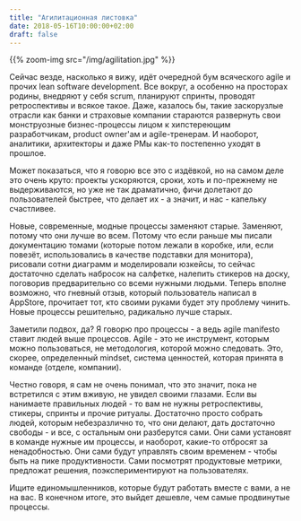 ```yaml
---
title: "Агилитационная листовка"
date: 2018-05-16T10:00:00+02:00
draft: false
---
```


{{% zoom-img src="/img/agilitation.jpg" %}}

Сейчас везде, насколько я вижу, идёт очередной бум всяческого agile и прочих lean software development. 
Все вокруг, а особенно на просторах родины, внедряют у себя scrum, планируют спринты, проводят ретроспективы и всякое такое. 
Даже, казалось бы, такие заскорузлые отрасли как банки и страховые компании стараются развернуть свои монструозные 
бизнес-процессы лицом к хипстереющим разработчикам, product owner'ам и agile-тренерам. 
И наоборот, аналитики, архитекторы и даже PMы как-то постепенно уходят в прошлое.

<!--more-->

Может показаться, что я говорю все это с издёвкой, но на самом деле это очень круто: проекты ускоряются, сроки, хоть и 
по-прежнему не выдерживаются, но уже не так драматично, фичи долетают до пользователей быстрее, что делает их - а 
значит, и нас - капельку счастливее.

Новые, современные, модные процессы заменяют старые. 
Заменяют, потому что они лучше во всем. Потому что если раньше мы писали документацию томами (которые потом лежали в 
коробке, или, если повезёт, использовались в качестве подставки для монитора), рисовали сотни диаграмм и моделировали 
юзкейсы, то сейчас достаточно сделать набросок на салфетке, налепить стикеров на доску, поговорив предварительно со 
всеми нужными людьми. Теперь вполне возможно, что гневный отзыв, который пользователь написал в AppStore, прочитает тот,
кто своими руками будет эту проблему чинить. 
Новые процессы решительно, радикально лучше старых.

Заметили подвох, да? Я говорю про процессы - а ведь agile manifesto ставит людей выше процессов. Agile - это не 
инструмент, которым можно пользоваться, не методология, которой можно следовать. Это, скорее, определенный mindset, 
система ценностей, которая принята в команде (отделе, компании).


Честно говоря, я сам не очень понимал, что это значит, пока не встретился с этим вживую, не увидел своими глазами. Если 
вы нанимаете правильных людей - то вам не нужны ретроспективы, стикеры, спринты и прочие ритуалы. Достаточно просто 
собрать людей, которым небезразлично то, что они делают, дать достаточно свободы - и все, с остальным они разберутся 
сами. Они сами установят в команде нужные им процессы, и наоборот, какие-то отбросят за ненадобностью. Они сами будут 
управлять своим временем - чтобы быть на пике продуктивности. Сами посмотрят продуктовые метрики, предложат решения, 
поэкспериментируют на пользователях.

Ищите единомышленников, которые будут работать вместе с вами, а не на вас. В конечном итоге, это выйдет дешевле, чем 
самые продвинутые процессы.
